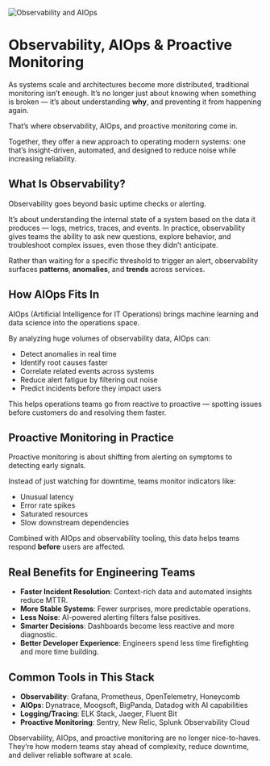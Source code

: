 ![Observability and AIOps](https://static-www.elastic.co/v3/assets/bltefdd0b53724fa2ce/blt4e6e14969c9a277a/63d93b05ddb7a921030a786a/aiops-monitoring.jpeg)

# Observability, AIOps & Proactive Monitoring

As systems scale and architectures become more distributed, traditional monitoring isn’t enough. It’s no longer just about knowing when something is broken — it’s about understanding **why**, and preventing it from happening again.

That’s where observability, AIOps, and proactive monitoring come in.

Together, they offer a new approach to operating modern systems: one that’s insight-driven, automated, and designed to reduce noise while increasing reliability.

  

## What Is Observability?

Observability goes beyond basic uptime checks or alerting.

It’s about understanding the internal state of a system based on the data it produces — logs, metrics, traces, and events. In practice, observability gives teams the ability to ask new questions, explore behavior, and troubleshoot complex issues, even those they didn’t anticipate.

Rather than waiting for a specific threshold to trigger an alert, observability surfaces **patterns**, **anomalies**, and **trends** across services.

  

## How AIOps Fits In

AIOps (Artificial Intelligence for IT Operations) brings machine learning and data science into the operations space.

By analyzing huge volumes of observability data, AIOps can:

- Detect anomalies in real time  
- Identify root causes faster  
- Correlate related events across systems  
- Reduce alert fatigue by filtering out noise  
- Predict incidents before they impact users  

This helps operations teams go from reactive to proactive — spotting issues before customers do and resolving them faster.

  

## Proactive Monitoring in Practice

Proactive monitoring is about shifting from alerting on symptoms to detecting early signals.

Instead of just watching for downtime, teams monitor indicators like:

- Unusual latency  
- Error rate spikes  
- Saturated resources  
- Slow downstream dependencies  

Combined with AIOps and observability tooling, this data helps teams respond **before** users are affected.

  

## Real Benefits for Engineering Teams

- **Faster Incident Resolution**: Context-rich data and automated insights reduce MTTR.  
- **More Stable Systems**: Fewer surprises, more predictable operations.  
- **Less Noise**: AI-powered alerting filters false positives.  
- **Smarter Decisions**: Dashboards become less reactive and more diagnostic.  
- **Better Developer Experience**: Engineers spend less time firefighting and more time building.

  

## Common Tools in This Stack

- **Observability**: Grafana, Prometheus, OpenTelemetry, Honeycomb  
- **AIOps**: Dynatrace, Moogsoft, BigPanda, Datadog with AI capabilities  
- **Logging/Tracing**: ELK Stack, Jaeger, Fluent Bit  
- **Proactive Monitoring**: Sentry, New Relic, Splunk Observability Cloud  

  

Observability, AIOps, and proactive monitoring are no longer nice-to-haves. They’re how modern teams stay ahead of complexity, reduce downtime, and deliver reliable software at scale.
